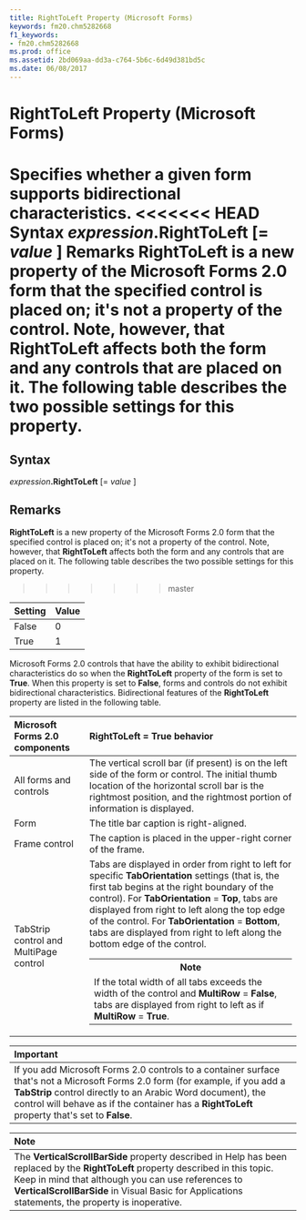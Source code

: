```yaml
---
title: RightToLeft Property (Microsoft Forms)
keywords: fm20.chm5282668
f1_keywords:
- fm20.chm5282668
ms.prod: office
ms.assetid: 2bd069aa-dd3a-c764-5b6c-6d49d381bd5c
ms.date: 06/08/2017
---
```



# RightToLeft Property (Microsoft Forms)



Specifies whether a given form supports bidirectional characteristics.
<<<<<<< HEAD
 **Syntax**
 _expression_**.RightToLeft** [= _value_ ]
 **Remarks**
 **RightToLeft** is a new property of the Microsoft Forms 2.0 form that the specified control is placed on; it's not a property of the control. Note, however, that **RightToLeft** affects both the form and any controls that are placed on it. The following table describes the two possible settings for this property.
=======

## Syntax

_expression_**.RightToLeft** [= _value_ ]

## Remarks

**RightToLeft** is a new property of the Microsoft Forms 2.0 form that the specified control is placed on; it's not a property of the control. Note, however, that **RightToLeft** affects both the form and any controls that are placed on it. The following table describes the two possible settings for this property.
>>>>>>> master


|**Setting**|**Value**|
|:-----|:-----|
|False|0|
|True|1|

Microsoft Forms 2.0 controls that have the ability to exhibit bidirectional characteristics do so when the  **RightToLeft** property of the form is set to **True**. When this property is set to **False**, forms and controls do not exhibit bidirectional characteristics. Bidirectional features of the **RightToLeft** property are listed in the following table.


|**Microsoft Forms 2.0 components**|**RightToLeft = True behavior**|
|:-----|:-----|
|All forms and controls|The vertical scroll bar (if present) is on the left side of the form or control. The initial thumb location of the horizontal scroll bar is the rightmost position, and the rightmost portion of information is displayed.|
|Form|The title bar caption is right-aligned.|
|Frame control|The caption is placed in the upper-right corner of the frame.|
|TabStrip control and MultiPage control|Tabs are displayed in order from right to left for specific  **TabOrientation** settings (that is, the first tab begins at the right boundary of the control). For **TabOrientation** = **Top**, tabs are displayed from right to left along the top edge of the control. For **TabOrientation** = **Bottom**, tabs are displayed from right to left along the bottom edge of the control.<table><tr><th>**Note**</th></tr><tr><td>If the total width of all tabs exceeds the width of the control and  **MultiRow** = **False**, tabs are displayed from right to left as if **MultiRow** = **True**.</td></tr></table>|

|**Important**|
|:-----|  
|If you add Microsoft Forms 2.0 controls to a container surface that's not a Microsoft Forms 2.0 form (for example, if you add a  **TabStrip** control directly to an Arabic Word document), the control will behave as if the container has a **RightToLeft** property that's set to **False**.|

|**Note**|
|:-----|  
|The  **VerticalScrollBarSide** property described in Help has been replaced by the **RightToLeft** property described in this topic. Keep in mind that although you can use references to **VerticalScrollBarSide** in Visual Basic for Applications statements, the property is inoperative.|



